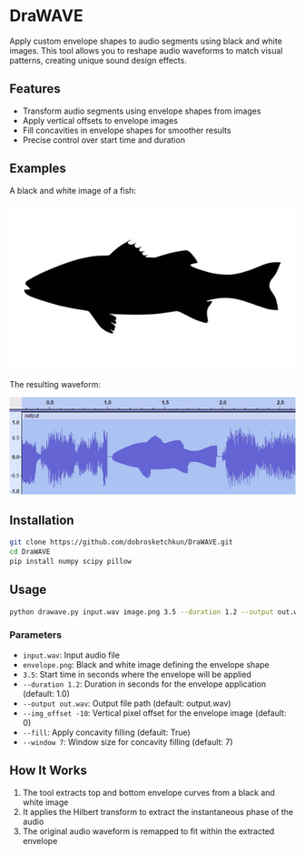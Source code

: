 # DraWAVE 

Apply custom envelope shapes to audio segments using black and white images. This tool allows you to reshape audio waveforms to match visual patterns, creating unique sound design effects.

## Features

- Transform audio segments using envelope shapes from images
- Apply vertical offsets to envelope images
- Fill concavities in envelope shapes for smoother results
- Precise control over start time and duration

## Examples

A black and white image of a fish:

[<img src="misc/fish.jpg" alt="Dithered Sample" width="700" />](## "Original image") 


The resulting waveform:

[<img src="misc/sakana.jpg" alt="Dithered Sample" width="700" />](## "Result waveform")  


## Installation

```bash
git clone https://github.com/dobrosketchkun/DraWAVE.git
cd DraWAVE
pip install numpy scipy pillow
```

## Usage

```bash
python drawave.py input.wav image.png 3.5 --duration 1.2 --output out.wav --img_offset -10
```

### Parameters

- `input.wav`: Input audio file
- `envelope.png`: Black and white image defining the envelope shape
- `3.5`: Start time in seconds where the envelope will be applied
- `--duration 1.2`: Duration in seconds for the envelope application (default: 1.0)
- `--output out.wav`: Output file path (default: output.wav)
- `--img_offset -10`: Vertical pixel offset for the envelope image (default: 0)
- `--fill`: Apply concavity filling (default: True)
- `--window 7`: Window size for concavity filling (default: 7)

## How It Works

1. The tool extracts top and bottom envelope curves from a black and white image
2. It applies the Hilbert transform to extract the instantaneous phase of the audio
3. The original audio waveform is remapped to fit within the extracted envelope



